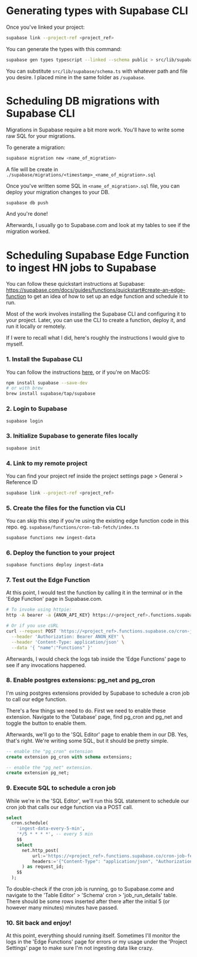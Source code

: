 # Generating types with Supabase CLI 

Once you've linked your project: 

```bash
supabase link --project-ref <project_ref>
```

You can generate the types with this command:

```bash
supabase gen types typescript --linked --schema public > src/lib/supabase/schema.ts
```
You can substitute `src/lib/supabase/schema.ts` with whatever path and file you desire. I placed mine in the same folder as `/supabase`.

# Scheduling DB migrations with Supabase CLI

Migrations in Supabase require a bit more work. You'll have to write some raw SQL for your migrations.

To generate a migration:
```bash
supabase migration new <name_of_migration>
```
A file will be create in `./supabase/migrations/<timestamp>_<name_of_migration>.sql`

Once you've written some SQL in `<name_of_migration>.sql` file, you can deploy your migration changes to your DB.

```bash
supabase db push
```

And you're done!

Afterwards, I usually go to Supabase.com and look at my tables to see if the migration worked.

# Scheduling Supabase Edge Function to ingest HN jobs to Supabase

You can follow these quickstart instructions at Supabase: https://supabase.com/docs/guides/functions/quickstart#create-an-edge-function to get an idea of how to set up an edge function and schedule it to run.

Most of the work involves installing the Supabase CLI and configuring it to your project. Later, you can use the CLI to create a function, deploy it, and run it locally or remotely.

If I were to recall what I did, here's roughly the instructions I would give to myself.

### 1. Install the Supabase CLI

You can follow the instructions [here](https://supabase.com/docs/guides/cli), or if you're on MacOS:

```bash
npm install supabase --save-dev
# or with brew
brew install supabase/tap/supabase
```

### 2. Login to Supabase
```bash
supabase login
```

### 3. Initialize Supabase to generate files locally
```bash
supabase init
```

### 4. Link to my remote project

You can find your project ref inside the project settings page > General > Reference ID

```bash
supabase link --project-ref <project_ref>
```

### 5. Create the files for the function via CLI

You can skip this step if you're using the existing edge function code in this repo. eg. `supabase/functions/cron-tab-fetch/index.ts`

```bash
supabase functions new ingest-data 
```

### 6. Deploy the function to your project
```bash
supabase functions deploy ingest-data
```

### 7. Test out the Edge Function

At this point, I would test the function by calling it in the terminal or in the 'Edge Function' page in Supabase.com.

```bash
# To invoke using httpie:
http -A bearer -a {ANON_API_KEY} https://<project_ref>.functions.supabase.co/cron-job-fetcher

# Or if you use cURL
curl --request POST 'https://<project_ref>.functions.supabase.co/cron-job-fetcher' \
  --header 'Authorization: Bearer ANON_KEY' \
  --header 'Content-Type: application/json' \
  --data '{ "name":"Functions" }'
```

Afterwards, I would check the logs tab inside the 'Edge Functions' page to see if any invocations happened.

### 8. Enable postgres extensions: pg_net and pg_cron

I'm using postgres extensions provided by Supabase to schedule a cron job to call our edge function.

There's a few things we need to do. First we need to enable these extension. Navigate to the 'Database' page, find pg_cron and pg_net and toggle the button to enable them.

Afterwards, we'll go to the 'SQL Editor' page to enable them in our DB. Yes, that's right. We're writing some SQL, but it should be pretty simple.

```sql
-- enable the "pg_cron" extension
create extension pg_cron with schema extensions;

-- enable the "pg_net" extension.
create extension pg_net;
```

### 9. Execute SQL to schedule a cron job

While we're in the 'SQL Editor', we'll run this SQL statement to schedule our cron job that calls our edge function via a POST call.

```sql
select
  cron.schedule(
    'ingest-data-every-5-min',
    '*/5 * * * *', -- every 5 min
    $$
    select
      net.http_post(
          url:='https://<project_ref>.functions.supabase.co/cron-job-fetcher',
          headers:='{"Content-Type": "application/json", "Authorization": "Bearer <ANON_API_TOKEN>"}'::jsonb
      ) as request_id;
    $$
  );

```

To double-check if the cron job is running, go to Supabase.come and navigate to the 'Table Editor' > 'Schema' cron > 'job_run_details' table. There should be some rows inserted after there after the initial 5 (or however many minutes) minutes have passed.

### 10. Sit back and enjoy!

At this point, everything should running itself. Sometimes I'll monitor the logs in the 'Edge Functions' page for errors or my usage under the 'Project Settings' page to make sure I'm not ingesting data like crazy.



